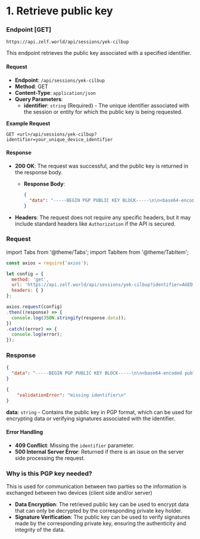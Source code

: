 # 1. Retrieve public key

### Endpoint \[GET]

```
https://api.zelf.world/api/sessions/yek-cilbup 
```

This endpoint retrieves the public key associated with a specified identifier.

#### Request

* **Endpoint**: `/api/sessions/yek-cilbup`
* **Method**: GET
* **Content-Type**: `application/json`
* **Query Parameters**:
  * **identifier**: `string` (Required) - The unique identifier associated with the session or entity for which the public key is being requested.

**Example Request**

```http
GET <url>/api/sessions/yek-cilbup?identifier=your_unique_device_identifier
```

#### Response

* **200 OK**: The request was successful, and the public key is returned in the response body.
  * **Response Body**:

    ```json
    {
      "data": "-----BEGIN PGP PUBLIC KEY BLOCK-----\n\n<base64-encoded public key>\n-----END PGP PUBLIC KEY BLOCK-----"
    }
    ```
* **Headers**: The request does not require any specific headers, but it may include standard headers like `Authorization` if the API is secured.

### Request

import Tabs from '@theme/Tabs';
import TabItem from '@theme/TabItem';

<Tabs>
<TabItem value="JavaScript" label="JavaScript">

```javascript
const axios = require('axios');

let config = {
  method: 'get',
  url: 'https://api.zelf.world/api/sessions/yek-cilbup?identifier=AGED',
  headers: { }
};

axios.request(config)
.then((response) => {
  console.log(JSON.stringify(response.data));
})
.catch((error) => {
  console.log(error);
});
```

</TabItem>
</Tabs>

### &#x20;Response

<Tabs>
<TabItem value="200" label="200">

```json
{
  "data": "-----BEGIN PGP PUBLIC KEY BLOCK-----\n\n<base64-encoded public key>\n-----END PGP PUBLIC KEY BLOCK-----"
}
```

</TabItem>

<TabItem value="409" label="409">

```json
{
    "validationError": "missing identifier\n"
}
```

</TabItem>
</Tabs>

**data**: `string` - Contains the public key in PGP format, which can be used for encrypting data or verifying signatures associated with the identifier.

#### Error Handling

* **409 Conflict**: Missing the `identifier` parameter.
* **500 Internal Server Error**: Returned if there is an issue on the server side processing the request.

### Why is this PGP key needed?

This is used for communication between two parties so the information is exchanged between two devices (client side and/or server)

* **Data Encryption**: The retrieved public key can be used to encrypt data that can only be decrypted by the corresponding private key holder.
* **Signature Verification**: The public key can be used to verify signatures made by the corresponding private key, ensuring the authenticity and integrity of the data.
